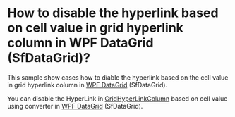 # How to disable the hyperlink based on cell value in grid hyperlink column in WPF DataGrid (SfDataGrid)?

This sample show cases how to diable the hyperlink based on the cell value in grid hyperlink column in [WPF DataGrid](https://www.syncfusion.com/wpf-controls/datagrid) (SfDataGrid).

You can disable the HyperLink in [GridHyperLinkColumn](https://help.syncfusion.com/cr/wpf/Syncfusion.UI.Xaml.Grid.GridHyperlinkColumn.html) based on cell value using converter in [WPF DataGrid](https://www.syncfusion.com/wpf-controls/datagrid) (SfDataGrid).